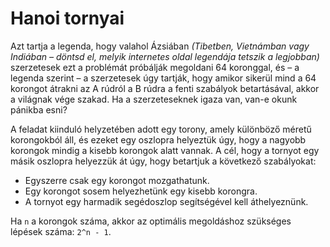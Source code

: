 # Hanoi tornyai

Azt tartja a legenda, hogy valahol Ázsiában *(Tibetben, Vietnámban vagy Indiában – döntsd el, melyik internetes oldal legendája tetszik a legjobban)* szerzetesek ezt a problémát próbálják megoldani 64 koronggal, és – a legenda szerint – a szerzetesek úgy tartják, hogy amikor sikerül mind a 64 korongot átrakni az A rúdról a B rúdra a fenti szabályok betartásával, akkor a világnak vége szakad. Ha a szerzeteseknek igaza van, van-e okunk pánikba esni?

A feladat kiinduló helyzetében adott egy torony, amely különböző méretű korongokból áll, és ezeket egy oszlopra helyeztük úgy, hogy a nagyobb korongok mindig a kisebb korongok alatt vannak. A cél, hogy a tornyot egy másik oszlopra helyezzük át úgy, hogy betartjuk a következő szabályokat:

- Egyszerre csak egy korongot mozgathatunk.
- Egy korongot sosem helyezhetünk egy kisebb korongra.
- A tornyot egy harmadik segédoszlop segítségével kell áthelyeznünk.

Ha `n` a korongok száma, akkor az optimális megoldáshoz szükséges lépések száma: `2^n - 1`.